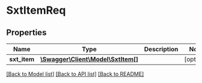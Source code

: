 # SxtItemReq

## Properties
Name | Type | Description | Notes
------------ | ------------- | ------------- | -------------
**sxt_item** | [**\Swagger\Client\Model\SxtItem[]**](SxtItem.md) |  | [optional] 

[[Back to Model list]](../README.md#documentation-for-models) [[Back to API list]](../README.md#documentation-for-api-endpoints) [[Back to README]](../README.md)



